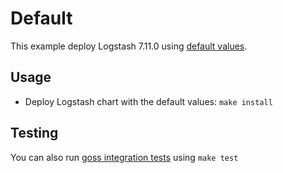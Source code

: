 # Default

This example deploy Logstash 7.11.0 using [default values][].


## Usage

* Deploy Logstash chart with the default values: `make install`


## Testing

You can also run [goss integration tests][] using `make test`


[goss integration tests]: https://github.com/elastic/helm-charts/tree/7.11/logstash/examples/default/test/goss.yaml
[default values]: https://github.com/elastic/helm-charts/tree/7.11/logstash/values.yaml
